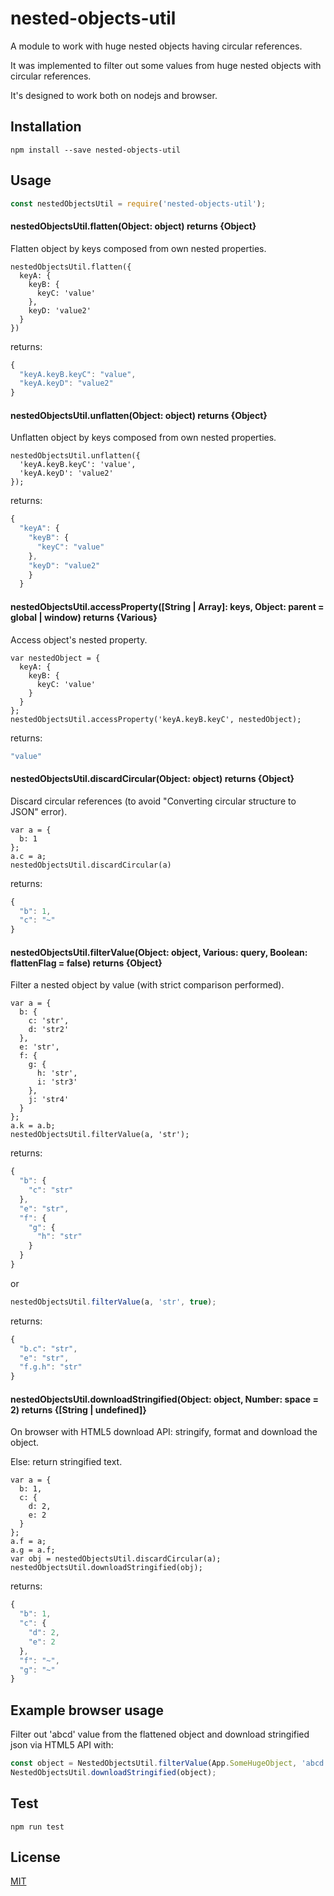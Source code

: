 # nested-objects-util

A module to work with huge nested objects having circular references.

It was implemented to filter out some values from huge nested objects with circular references.

It's designed to work both on nodejs and browser.

## Installation

```
npm install --save nested-objects-util
```

## Usage

```js
const nestedObjectsUtil = require('nested-objects-util');
```

#### nestedObjectsUtil.flatten(Object: object) returns {Object}

Flatten object by keys composed from own nested properties.

```
nestedObjectsUtil.flatten({
  keyA: {
    keyB: {
      keyC: 'value'
    },
    keyD: 'value2'
  } 
})
```

returns:

```js
{
  "keyA.keyB.keyC": "value",
  "keyA.keyD": "value2"
}
```

#### nestedObjectsUtil.unflatten(Object: object) returns {Object}

Unflatten object by keys composed from own nested properties.

```
nestedObjectsUtil.unflatten({
  'keyA.keyB.keyC': 'value',
  'keyA.keyD': 'value2'
});
```

returns:

```js
{
  "keyA": {
    "keyB": {
      "keyC": "value"
    },
    "keyD": "value2"
    }
  }
```

#### nestedObjectsUtil.accessProperty([String | Array]: keys, Object: parent = global | window) returns {Various}

Access object's nested property.

```
var nestedObject = {
  keyA: {
    keyB: {
      keyC: 'value'
    }
  }
};
nestedObjectsUtil.accessProperty('keyA.keyB.keyC', nestedObject);
```

returns:

```js
"value"
```

#### nestedObjectsUtil.discardCircular(Object: object) returns {Object}

Discard circular references (to avoid "Converting circular structure to JSON" error).

```
var a = {
  b: 1
};
a.c = a;
nestedObjectsUtil.discardCircular(a)
```

returns:

```js
{
  "b": 1,
  "c": "~"
}
```

#### nestedObjectsUtil.filterValue(Object: object, Various: query, Boolean: flattenFlag = false) returns {Object}

Filter a nested object by value (with strict comparison performed).

```
var a = {
  b: {
    c: 'str',
    d: 'str2'
  },
  e: 'str',
  f: {
    g: {
      h: 'str',
      i: 'str3'
    },
    j: 'str4'
  }
};
a.k = a.b;
nestedObjectsUtil.filterValue(a, 'str');
```

returns:

```js
{
  "b": {
    "c": "str"
  },
  "e": "str",
  "f": {
    "g": {
      "h": "str"
    }
  }
}
```

or

```js
nestedObjectsUtil.filterValue(a, 'str', true);
```

returns:

```js
{
  "b.c": "str",
  "e": "str",
  "f.g.h": "str"
}
```

#### nestedObjectsUtil.downloadStringified(Object: object, Number: space = 2) returns {[String | undefined]}

On browser with HTML5 download API: stringify, format and download the object.

Else: return stringified text. 

```
var a = {
  b: 1,
  c: {
    d: 2,
    e: 2
  }
};
a.f = a;
a.g = a.f;
var obj = nestedObjectsUtil.discardCircular(a);
nestedObjectsUtil.downloadStringified(obj);
```

returns:

```js
{
  "b": 1,
  "c": {
    "d": 2,
    "e": 2
  },
  "f": "~",
  "g": "~"
}
```

## Example browser usage

Filter out 'abcd' value from the flattened object and download stringified json via HTML5 API with:

```js
const object = NestedObjectsUtil.filterValue(App.SomeHugeObject, 'abcd', true);
NestedObjectsUtil.downloadStringified(object);
```

## Test

```
npm run test
```

## License

[MIT](LICENSE)
